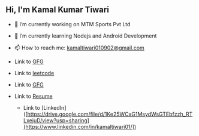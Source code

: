 ## Hi, I'm Kamal Kumar Tiwari



- 🔭 I’m currently working on MTM Sports Pvt Ltd
- 🌱 I’m currently learning Nodejs and Android Development
- 📫 How to reach me: kamaltiwari010902@gmail.com

 - Link to [GFG](https://www.geeksforgeeks.org/user/kamaltiwari01/)

- Link to [leetcode](https://leetcode.com/u/Kamal0109/)
 - Link to [GFG](https://www.geeksforgeeks.org/user/kamaltiwari01/)
 - Link to [Resume](https://drive.google.com/file/d/1Ke25WCxG1MsydWsGTEbfzzh_RTLxejuD/view?usp=sharing)

   - Link to [LinkedIn]([https://drive.google.com/file/d/1Ke25WCxG1MsydWsGTEbfzzh_RTLxejuD/view?usp=sharing](https://www.linkedin.com/in/kamaltiwari01/])



<!--
**Kamal0109/Kamal0109** is a ✨ _special_ ✨ repository because its `README.md` (this file) appears on your GitHub profile.

Here are some ideas to get you started:

- 🔭 I’m currently working on ...
- 🌱 I’m currently learning ...
- 👯 I’m looking to collaborate on ...
- 🤔 I’m looking for help with ...
- 💬 Ask me about ...
- 📫 How to reach me: ...
- 😄 Pronouns: ...
- ⚡ Fun fact: ...
-->
